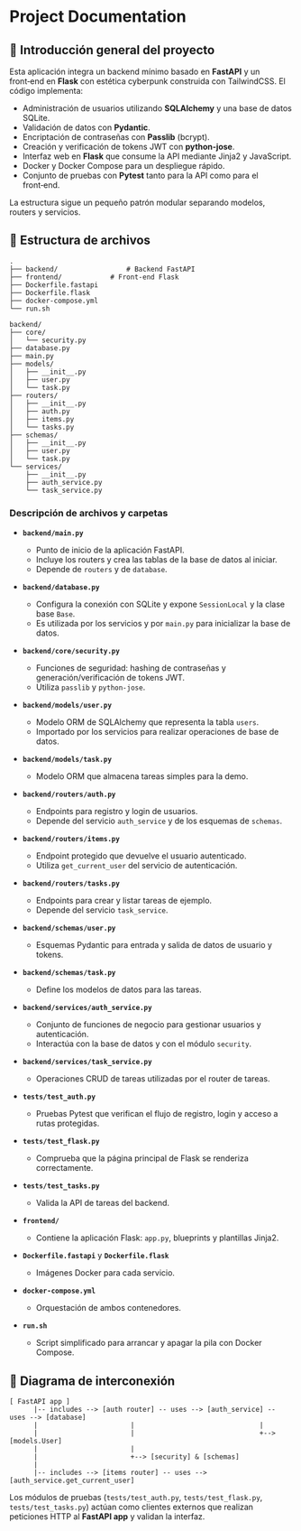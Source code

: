 # Project Documentation

## 📘 Introducción general del proyecto

Esta aplicación integra un backend mínimo basado en **FastAPI** y un front‑end en **Flask** con estética cyberpunk construida con TailwindCSS. El código implementa:

- Administración de usuarios utilizando **SQLAlchemy** y una base de datos SQLite.
- Validación de datos con **Pydantic**.
- Encriptación de contraseñas con **Passlib** (bcrypt).
- Creación y verificación de tokens JWT con **python-jose**.
- Interfaz web en **Flask** que consume la API mediante Jinja2 y JavaScript.
- Docker y Docker Compose para un despliegue rápido.
- Conjunto de pruebas con **Pytest** tanto para la API como para el front‑end.

La estructura sigue un pequeño patrón modular separando modelos, routers y servicios.

## 📂 Estructura de archivos

```
.
├── backend/                 # Backend FastAPI
├── frontend/            # Front‑end Flask
├── Dockerfile.fastapi
├── Dockerfile.flask
├── docker-compose.yml
└── run.sh
```

```
backend/
├── core/
│   └── security.py
├── database.py
├── main.py
├── models/
│   ├── __init__.py
│   ├── user.py
│   └── task.py
├── routers/
│   ├── __init__.py
│   ├── auth.py
│   ├── items.py
│   └── tasks.py
├── schemas/
│   ├── __init__.py
│   ├── user.py
│   └── task.py
└── services/
    ├── __init__.py
    ├── auth_service.py
    └── task_service.py
```

### Descripción de archivos y carpetas

- **`backend/main.py`**
  - Punto de inicio de la aplicación FastAPI.
  - Incluye los routers y crea las tablas de la base de datos al iniciar.
  - Depende de `routers` y de `database`.

- **`backend/database.py`**
  - Configura la conexión con SQLite y expone `SessionLocal` y la clase base `Base`.
  - Es utilizada por los servicios y por `main.py` para inicializar la base de datos.

- **`backend/core/security.py`**
  - Funciones de seguridad: hashing de contraseñas y generación/verificación de tokens JWT.
  - Utiliza `passlib` y `python-jose`.

- **`backend/models/user.py`**
  - Modelo ORM de SQLAlchemy que representa la tabla `users`.
  - Importado por los servicios para realizar operaciones de base de datos.
- **`backend/models/task.py`**
  - Modelo ORM que almacena tareas simples para la demo.

- **`backend/routers/auth.py`**
  - Endpoints para registro y login de usuarios.
  - Depende del servicio `auth_service` y de los esquemas de `schemas`.

- **`backend/routers/items.py`**
  - Endpoint protegido que devuelve el usuario autenticado.
  - Utiliza `get_current_user` del servicio de autenticación.

- **`backend/routers/tasks.py`**
  - Endpoints para crear y listar tareas de ejemplo.
  - Depende del servicio `task_service`.

- **`backend/schemas/user.py`**
  - Esquemas Pydantic para entrada y salida de datos de usuario y tokens.
- **`backend/schemas/task.py`**
  - Define los modelos de datos para las tareas.

- **`backend/services/auth_service.py`**
  - Conjunto de funciones de negocio para gestionar usuarios y autenticación.
  - Interactúa con la base de datos y con el módulo `security`.

- **`backend/services/task_service.py`**
  - Operaciones CRUD de tareas utilizadas por el router de tareas.

- **`tests/test_auth.py`**
  - Pruebas Pytest que verifican el flujo de registro, login y acceso a rutas protegidas.
- **`tests/test_flask.py`**
  - Comprueba que la página principal de Flask se renderiza correctamente.
- **`tests/test_tasks.py`**
  - Valida la API de tareas del backend.

- **`frontend/`**
  - Contiene la aplicación Flask: `app.py`, blueprints y plantillas Jinja2.
- **`Dockerfile.fastapi`** y **`Dockerfile.flask`**
  - Imágenes Docker para cada servicio.
- **`docker-compose.yml`**
  - Orquestación de ambos contenedores.
- **`run.sh`**
  - Script simplificado para arrancar y apagar la pila con Docker Compose.

## 🔁 Diagrama de interconexión

```
[ FastAPI app ]
      |-- includes --> [auth router] -- uses --> [auth_service] -- uses --> [database]
      |                       |                               |
      |                       |                               +--> [models.User]
      |                       |
      |                       +--> [security] & [schemas]
      |
      |-- includes --> [items router] -- uses --> [auth_service.get_current_user]
```

Los módulos de pruebas (`tests/test_auth.py`, `tests/test_flask.py`, `tests/test_tasks.py`) actúan como clientes externos que realizan peticiones HTTP al **FastAPI app** y validan la interfaz.
